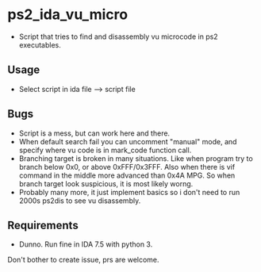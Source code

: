 # ps2_ida_vu_micro
* Script that tries to find and disassembly vu microcode in ps2 executables.

## Usage
* Select script in ida file --> script file

## Bugs
* Script is a mess, but can work here and there.
* When default search fail you can uncomment "manual" mode, and specify where vu code is in mark_code function call. 
* Branching target is broken in many situations. Like when program try to branch below 0x0, or above 0xFFF/0x3FFF. Also when there is vif command in the middle more advanced than 0x4A MPG. So when branch target look suspicious, it is most likely worng.
* Probably many more, it just implement basics so i don't need to run 2000s ps2dis to see vu disassembly.

## Requirements
* Dunno. Run fine in IDA 7.5 with python 3.

Don't bother to create issue, prs are welcome.
